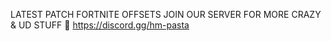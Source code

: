 LATEST PATCH FORTNITE OFFSETS
JOIN OUR SERVER FOR MORE CRAZY & UD STUFF 🥸
https://discord.gg/hm-pasta   

